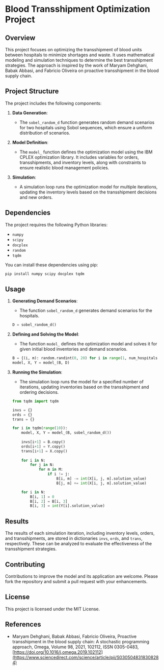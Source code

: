 
# Blood Transshipment Optimization Project

## Overview

This project focuses on optimizing the transshipment of blood units between hospitals to minimize shortages and waste. It uses mathematical modeling and simulation techniques to determine the best transshipment strategies. The approach is inspired by the work of Maryam Dehghani, Babak Abbasi, and Fabricio Oliveira on proactive transshipment in the blood supply chain.

## Project Structure

The project includes the following components:

1. **Data Generation**:
    - The `sobel_random_d` function generates random demand scenarios for two hospitals using Sobol sequences, which ensure a uniform distribution of scenarios.

2. **Model Definition**:
    - The `model_` function defines the optimization model using the IBM CPLEX optimization library. It includes variables for orders, transshipments, and inventory levels, along with constraints to ensure realistic blood management policies.

3. **Simulation**:
    - A simulation loop runs the optimization model for multiple iterations, updating the inventory levels based on the transshipment decisions and new orders.

## Dependencies

The project requires the following Python libraries:
- `numpy`
- `scipy`
- `docplex`
- `random`
- `tqdm`

You can install these dependencies using pip:
```bash
pip install numpy scipy docplex tqdm
```

## Usage

1. **Generating Demand Scenarios**:
    - The function `sobel_random_d` generates demand scenarios for the hospitals.

    ```python
    D = sobel_random_d()
    ```

2. **Defining and Solving the Model**:
    - The function `model_` defines the optimization model and solves it for given initial blood inventories and demand scenarios.

    ```python
    B = {(i, m): random.randint(0, 20) for i in range(1, num_hospitals + 1) for m in range(1, num_shelf_life + 1)}
    model, X, Y = model_(B, D)
    ```

3. **Running the Simulation**:
    - The simulation loop runs the model for a specified number of iterations, updating inventories based on the transshipment and ordering decisions.

    ```python
    from tqdm import tqdm

    invs = {}
    ords = {}
    trans = {}

    for i in tqdm(range(10)):    
        model, X, Y = model_(B, sobel_random_d())
        
        invs[i+1] = B.copy()
        ords[i+1] = Y.copy()
        trans[i+1] = X.copy()
        
        for i in N:
            for j in N:
                for m in M:
                    if i != j:
                        B[i, m] -= int(X[i, j, m].solution_value)
                        B[j, m] += int(X[i, j, m].solution_value)

        for i in N:
            B[i, 1] = 0
            B[i, 2] = B[i, 3]
            B[i, 3] = int(Y[i].solution_value)
    ```

## Results

The results of each simulation iteration, including inventory levels, orders, and transshipments, are stored in dictionaries `invs`, `ords`, and `trans`, respectively. These can be analyzed to evaluate the effectiveness of the transshipment strategies.

## Contributing

Contributions to improve the model and its application are welcome. Please fork the repository and submit a pull request with your enhancements.

## License

This project is licensed under the MIT License.

## References

- Maryam Dehghani, Babak Abbasi, Fabricio Oliveira, Proactive transshipment in the blood supply chain: A stochastic programming approach, Omega, Volume 98, 2021, 102112, ISSN 0305-0483, [https://doi.org/10.1016/j.omega.2019.102112](https://www.sciencedirect.com/science/article/pii/S0305048318308284)
